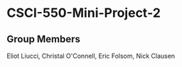 # CSCI-550-Mini-Project-2

## Group Members
Eliot Liucci, Christal O'Connell, Eric Folsom, Nick Clausen